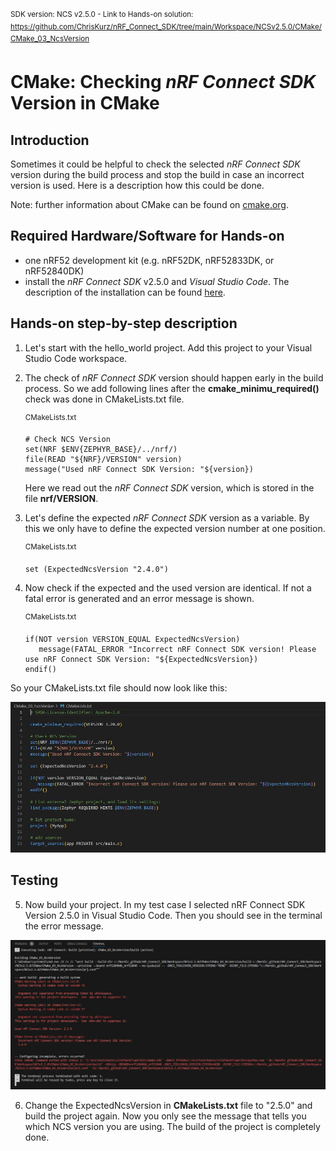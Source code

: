 <sup>SDK version: NCS v2.5.0  -  Link to Hands-on solution: https://github.com/ChrisKurz/nRF_Connect_SDK/tree/main/Workspace/NCSv2.5.0/CMake/CMake_03_NcsVersion</sup>

# CMake: Checking _nRF Connect SDK_ Version in CMake

## Introduction

Sometimes it could be helpful to check the selected _nRF Connect SDK_ version during the build process and stop the build in case an incorrect version is used. Here is a description how this could be done. 

Note: further information about CMake can be found on [cmake.org](cmake.org).

## Required Hardware/Software for Hands-on
- one nRF52 development kit (e.g. nRF52DK, nRF52833DK, or nRF52840DK)
- install the _nRF Connect SDK_ v2.5.0 and _Visual Studio Code_. The description of the installation can be found [here](https://developer.nordicsemi.com/nRF_Connect_SDK/doc/2.5.0/nrf/getting_started/assistant.html#).

## Hands-on step-by-step description 

1) Let's start with the hello_world project. Add this project to your Visual Studio Code workspace. 

2) The check of _nRF Connect SDK_ version should happen early in the build process. So we add following lines after the __cmake_minimu_required()__ check was done in CMakeLists.txt file.

   <sup>CMakeLists.txt </sup>

       # Check NCS Version
       set(NRF $ENV{ZEPHYR_BASE}/../nrf/)
       file(READ "${NRF}/VERSION" version)
       message("Used nRF Connect SDK Version: "${version})

   Here we read out the _nRF Connect SDK_ version, which is stored in the file __nrf/VERSION__.

3) Let's define the expected _nRF Connect SDK_ version as a variable. By this we only have to define the expected version number at one position.

   <sup>CMakeLists.txt </sup>

       set (ExpectedNcsVersion "2.4.0")

4) Now check if the expected and the used version are identical. If not a fatal error is generated and an error message is shown.

   <sup>CMakeLists.txt </sup>

       if(NOT version VERSION_EQUAL ExpectedNcsVersion)
          message(FATAL_ERROR "Incorrect nRF Connect SDK version! Please use nRF Connect SDK Version: "${ExpectedNcsVersion})
       endif()

So your CMakeLists.txt file should now look like this:

![](images/03_CMakeLists.txt.jpg)


## Testing

5) Now build your project. In my test case I selected nRF Connect SDK Version 2.5.0 in Visual Studio Code. Then you should see in the terminal the error message.

![](images/03_Terminal_Error.jpg)

6) Change the ExpectedNcsVersion in __CMakeLists.txt__ file to "2.5.0" and build the project again. Now you only see the message that tells you which NCS version you are using. The build of the project is completely done. 
